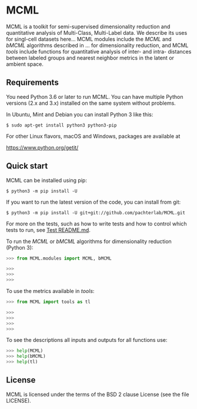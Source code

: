 # MCML

MCML is a toolkit for semi-supervised dimensionality reduction and quantitative analysis of Multi-Class, Multi-Label data. We describe its uses for singl-cell datasets here...
MCML modules include the _MCML_ and _bMCML_ algorithms described in ... for dimensionality reduction, and MCML _tools_ include functions for quantitative analysis of inter- and intra- distances between labeled groups and nearest neighbor metrics in the latent or ambient space. 

Requirements
------------

You need Python 3.6 or later to run MCML.  You can have multiple Python
versions (2.x and 3.x) installed on the same system without problems.

In Ubuntu, Mint and Debian you can install Python 3 like this:

    $ sudo apt-get install python3 python3-pip

For other Linux flavors, macOS and Windows, packages are available at

  https://www.python.org/getit/


Quick start
-----------

MCML can be installed using pip:

    $ python3 -m pip install -U 

If you want to run the latest version of the code, you can install from git:

    $ python3 -m pip install -U git+git://github.com/pachterlab/MCML.git


For more on the tests, such as how to write tests and how to control
which tests to run, see [Test README.md](test-data/unit/README.md).

To run the _MCML_ or _bMCML_ algorithms for dimensionality reduction (Python 3):

```python
>>> from MCML.modules import MCML, bMCML

>>>
>>>
>>>

```


To use the metrics available in _tools_:

```python
>>> from MCML import tools as tl

>>>
>>>
>>>
>>>
```

To see the descriptions all inputs and outputs for all functions use: 

```python
>>> help(MCML)
>>> help(bMCML)
>>> help(tl)
```


License
-------

MCML is licensed under the terms of the BSD 2 clause License (see the file
LICENSE).
